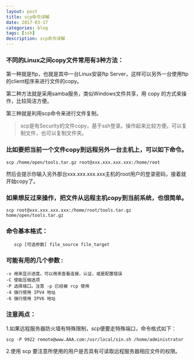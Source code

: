 ```yaml
---
layout: post
title: scp命令详解
date: 2017-03-17
categories: blog
tags: [ssh]
description: scp命令详解
---
```


### 不同的Linux之间copy文件常用有3种方法：

第一种就是ftp，也就是其中一台Linux安装ftp Server，这样可以另外一台使用ftp的client程序来进行文件的copy。

第二种方法就是采用samba服务，类似Windows文件共享，用 copy 的方式来操作，比较简洁方便。

第三种就是利用scp命令来进行文件复制。

> scp是有Security的文件copy，基于ssh登录。操作起来比较方便。可以复制文件，也可以复制文件夹。

### 比如要把当前一个文件copy到远程另外一台主机上，可以如下命令。

	scp /home/open/tools.tar.gz root@xxx.xxx.xxx.xxx:/home/root

然后会提示你输入另外那台xxx.xxx.xxx.xxx主机的root用户的登录密码，接着就开始copy了。

### 如果想反过来操作，把文件从远程主机copy到当前系统，也很简单。

	scp root@xxx.xxx.xxx.xxx:/home/root/tools.tar.gz home/open/tools.tar.gz

### 命令基本格式： 

       scp [可选参数] file_source file_target 

### 可能有用的几个参数 : 

	-v 用来显示进度。可以用来查看连接，认证，或是配置错误
	-C 使能压缩选项
	-P 选择端口。注意 -p 已经被 rcp 使用
	-4 强行使用 IPV4 地址
	-6 强行使用 IPV6 地址
 
### 注意两点：

1.如果远程服务器防火墙有特殊限制，scp便要走特殊端口，命令格式如下：
 
	scp -P 9922 remote@www.AAA.com:/usr/local/sin.sh /home/administrator

2.使用 scp 要注意所使用的用户是否具有可读取远程服务器相应文件的权限。